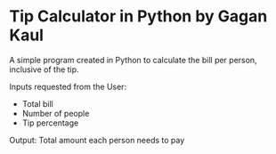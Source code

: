 # Tip Calculator in Python by Gagan Kaul

A simple program created in Python to calculate the bill per person, inclusive of the tip. 

Inputs requested from the User:
- Total bill
- Number of people
- Tip percentage

Output: Total amount each person needs to pay
